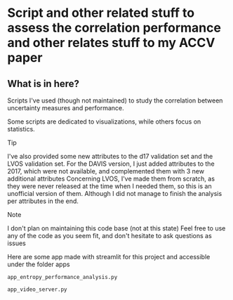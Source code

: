 # Script and other related stuff to assess the correlation performance and other relates stuff to my ACCV paper

## What is in here?
Scripts I've used (though not maintained) to study the correlation between uncertainty measures and performance.

Some scripts are dedicated to visualizations, while others focus on statistics.

> [!TIP]
> I've also provided some new attributes to the d17 validation set and the LVOS validation set.
> For the DAVIS version, I just added attributes to the 2017, which were not available, and complemented them with 3 new additional attributes
> Concerning LVOS, I've made them from scratch, as they were never released at the time when I needed them, so this is an unofficial version of them.
Although I did not manage to finish the analysis per attributes in the end.


> [!NOTE] 
> I don't plan on maintaining this code base (not at this state)
> Feel free to use any of the code as you seem fit, and don't hesitate to ask questions as issues


Here are some app made with streamlit for this project and accessible under the folder apps

```app_entropy_performance_analysis.py```



```app_video_server.py```

